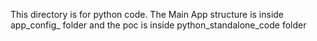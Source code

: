 This directory is for python code. The Main App structure is inside app_config_ folder and the poc is inside python_standalone_code folder
